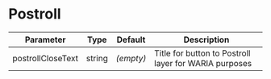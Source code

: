 # Postroll

Parameter | Type | Default | Description
------ | --------- | ------- | --------
postrollCloseText | string | _(empty)_ | Title for button to Postroll layer for WARIA purposes